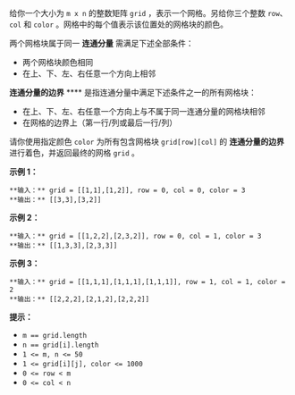给你一个大小为 `m x n` 的整数矩阵 `grid` ，表示一个网格。另给你三个整数 `row`、`col` 和 `color`
。网格中的每个值表示该位置处的网格块的颜色。

两个网格块属于同一 **连通分量** 需满足下述全部条件：

  * 两个网格块颜色相同
  * 在上、下、左、右任意一个方向上相邻

**连通分量的边界** **** 是指连通分量中满足下述条件之一的所有网格块：

  * 在上、下、左、右任意一个方向上与不属于同一连通分量的网格块相邻
  * 在网格的边界上（第一行/列或最后一行/列）

请你使用指定颜色 `color` 为所有包含网格块 `grid[row][col]` 的 **连通分量的边界** 进行着色，并返回最终的网格 `grid`
。



**示例 1：**

    
    
    **输入：** grid = [[1,1],[1,2]], row = 0, col = 0, color = 3
    **输出：** [[3,3],[3,2]]

**示例 2：**

    
    
    **输入：** grid = [[1,2,2],[2,3,2]], row = 0, col = 1, color = 3
    **输出：** [[1,3,3],[2,3,3]]

**示例 3：**

    
    
    **输入：** grid = [[1,1,1],[1,1,1],[1,1,1]], row = 1, col = 1, color = 2
    **输出：** [[2,2,2],[2,1,2],[2,2,2]]



**提示：**

  * `m == grid.length`
  * `n == grid[i].length`
  * `1 <= m, n <= 50`
  * `1 <= grid[i][j], color <= 1000`
  * `0 <= row < m`
  * `0 <= col < n`



